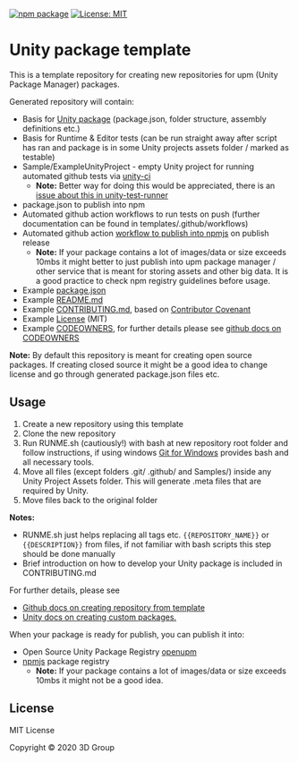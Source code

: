 [![npm package](https://img.shields.io/npm/v/com.3d-group.unity-package-template)](https://www.npmjs.com/package/com.3d-group.unity-package-template)
[![License: MIT](https://img.shields.io/badge/License-MIT-green.svg)](https://opensource.org/licenses/MIT)

# Unity package template

This is a template repository for creating new repositories for upm (Unity Package Manager) packages.

Generated repository will contain:
- Basis for [Unity package](https://docs.unity3d.com/Manual/CustomPackages.html) (package.json, folder structure, assembly definitions etc.)
- Basis for Runtime & Editor tests (can be run straight away after script has ran and package is in some Unity projects assets folder / marked as testable)
- Sample/ExampleUnityProject - empty Unity project for running automated github tests via [unity-ci](https://unity-ci.com/docs)
  - **Note:** Better way for doing this would be appreciated, there is an [issue about this in unity-test-runner](https://github.com/webbertakken/unity-test-runner/issues/71)
- package.json to publish into npm
- Automated github action workflows to run tests on push (further documentation can be found in templates/.github/workflows)
- Automated github action [workflow to publish into npmjs](templates/.github/workflows/on-release.yml) on publish release
  - **Note:** If your package contains a lot of images/data or size exceeds 10mbs it might better to just publish into upm package manager / other service that is meant for storing assets and other big data. It is a good practice to check npm registry guidelines before usage.
- Example [package.json](templates/package.json) 
- Example [README.md](templates/README.md)
- Example [CONTRIBUTING.md](templates/CONTRIBUTING.md), based on [Contributor Covenant](https://www.contributor-covenant.org)
- Example [License](templates/License) (MIT)
- Example [CODEOWNERS](templates/.github/CODEOWNERS), for further details please see [github docs on CODEOWNERS](https://docs.github.com/en/free-pro-team@latest/github/creating-cloning-and-archiving-repositories/about-code-owners)

**Note:** By default this repository is meant for creating open source packages. If creating closed source it might be a good idea to change license and go through generated package.json files etc.

## Usage

1. Create a new repository using this template
2. Clone the new repository
3. Run RUNME.sh (cautiously!) with bash at new repository root folder and follow instructions, if using windows [Git for Windows](https://gitforwindows.org/) provides bash and all necessary tools.
4. Move all files (except folders .git/ .github/ and Samples/) inside any Unity Project Assets folder. This will generate .meta files that are required by Unity. 
5. Move files back to the original folder

**Notes:**
- RUNME.sh just helps replacing all tags etc. `{{REPOSITORY_NAME}}` or `{{DESCRIPTION}}` from files, if not familiar with bash scripts this step should be done manually 
- Brief introduction on how to develop your Unity package is included in CONTRIBUTING.md

For further details, please see
 - [Github docs on creating repository from template](https://docs.github.com/en/free-pro-team@latest/github/creating-cloning-and-archiving-repositories/creating-a-repository-from-a-template)
 - [Unity docs on creating custom packages.](https://docs.unity3d.com/Manual/CustomPackages.html)

When your package is ready for publish, you can publish it into:
- Open Source Unity Package Registry [openupm](https://openupm.com/)
- [npmjs](https://docs.npmjs.com/cli/publish) package registry
  - **Note:** If your package contains a lot of images/data or size exceeds 10mbs it might not be a good idea.

## License

MIT License

Copyright © 2020 3D Group
